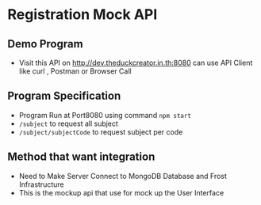 # Registration Mock API
## Demo Program
- Visit this API on http://dev.theduckcreator.in.th:8080 can use API Client like curl , Postman or Browser Call
## Program Specification
- Program Run at Port8080 using command `npm start`
- `/subject` to request all subject
- `/subject/subjectCode` to request subject per code
## Method that want integration
- Need to Make Server Connect to MongoDB Database and Frost Infrastructure 
- This is the mockup api that use for mock up the User Interface
